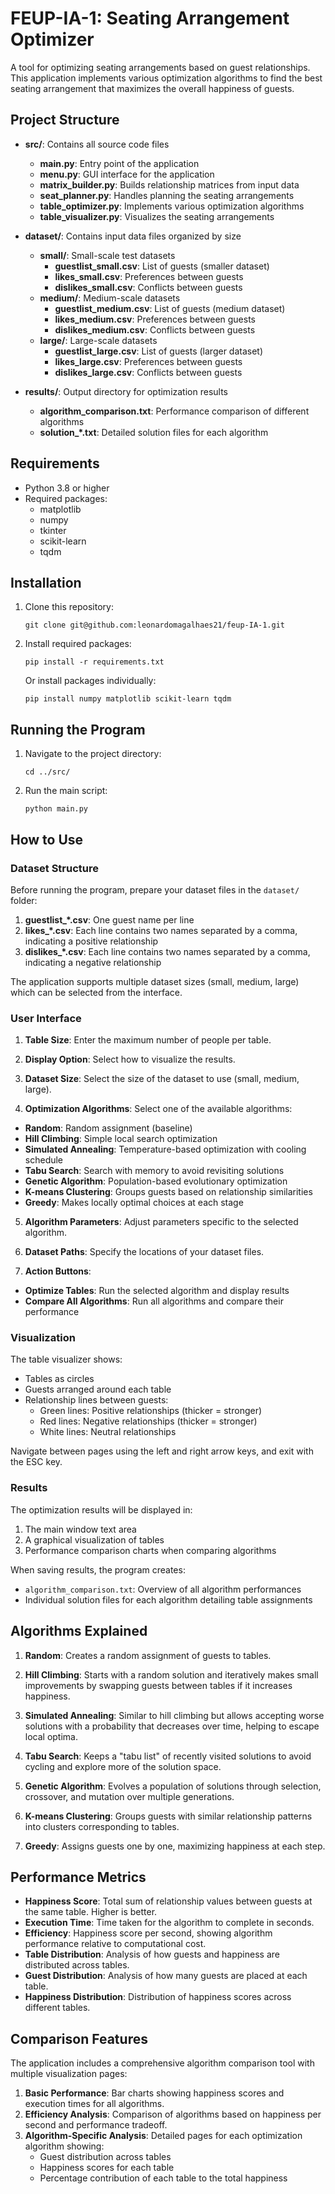 # FEUP-IA-1: Seating Arrangement Optimizer

A tool for optimizing seating arrangements based on guest relationships. This application implements various optimization algorithms to find the best seating arrangement that maximizes the overall happiness of guests.

## Project Structure

- **src/**: Contains all source code files
  - **main.py**: Entry point of the application
  - **menu.py**: GUI interface for the application
  - **matrix_builder.py**: Builds relationship matrices from input data
  - **seat_planner.py**: Handles planning the seating arrangements
  - **table_optimizer.py**: Implements various optimization algorithms
  - **table_visualizer.py**: Visualizes the seating arrangements
  
- **dataset/**: Contains input data files organized by size
  - **small/**: Small-scale test datasets
    - **guestlist_small.csv**: List of guests (smaller dataset)
    - **likes_small.csv**: Preferences between guests
    - **dislikes_small.csv**: Conflicts between guests
  - **medium/**: Medium-scale datasets
    - **guestlist_medium.csv**: List of guests (medium dataset)
    - **likes_medium.csv**: Preferences between guests
    - **dislikes_medium.csv**: Conflicts between guests
  - **large/**: Large-scale datasets
    - **guestlist_large.csv**: List of guests (larger dataset)
    - **likes_large.csv**: Preferences between guests
    - **dislikes_large.csv**: Conflicts between guests
  
- **results/**: Output directory for optimization results
  - **algorithm_comparison.txt**: Performance comparison of different algorithms
  - **solution_*.txt**: Detailed solution files for each algorithm

## Requirements

- Python 3.8 or higher
- Required packages:
  - matplotlib
  - numpy
  - tkinter
  - scikit-learn
  - tqdm

## Installation

1. Clone this repository:
   ```
   git clone git@github.com:leonardomagalhaes21/feup-IA-1.git

   ```

2. Install required packages:
   ```
   pip install -r requirements.txt
   ```
   
   Or install packages individually:
   ```
   pip install numpy matplotlib scikit-learn tqdm
   ```

## Running the Program

1. Navigate to the project directory:
   ```
   cd ../src/
   ```

2. Run the main script:
   ```
   python main.py
   ```

## How to Use

### Dataset Structure

Before running the program, prepare your dataset files in the `dataset/` folder:

1. **guestlist_*.csv**: One guest name per line
2. **likes_*.csv**: Each line contains two names separated by a comma, indicating a positive relationship
3. **dislikes_*.csv**: Each line contains two names separated by a comma, indicating a negative relationship

The application supports multiple dataset sizes (small, medium, large) which can be selected from the interface.


### User Interface

1. **Table Size**: Enter the maximum number of people per table.

2. **Display Option**: Select how to visualize the results.

3. **Dataset Size**: Select the size of the dataset to use (small, medium, large).

4. **Optimization Algorithms**: Select one of the available algorithms:
- **Random**: Random assignment (baseline)
- **Hill Climbing**: Simple local search optimization
- **Simulated Annealing**: Temperature-based optimization with cooling schedule
- **Tabu Search**: Search with memory to avoid revisiting solutions
- **Genetic Algorithm**: Population-based evolutionary optimization
- **K-means Clustering**: Groups guests based on relationship similarities
- **Greedy**: Makes locally optimal choices at each stage

5. **Algorithm Parameters**: Adjust parameters specific to the selected algorithm.

6. **Dataset Paths**: Specify the locations of your dataset files.

7. **Action Buttons**:
- **Optimize Tables**: Run the selected algorithm and display results
- **Compare All Algorithms**: Run all algorithms and compare their performance

### Visualization

The table visualizer shows:
- Tables as circles
- Guests arranged around each table
- Relationship lines between guests:
  - Green lines: Positive relationships (thicker = stronger)
  - Red lines: Negative relationships (thicker = stronger)
  - White lines: Neutral relationships

Navigate between pages using the left and right arrow keys, and exit with the ESC key.

### Results

The optimization results will be displayed in:
1. The main window text area
2. A graphical visualization of tables
3. Performance comparison charts when comparing algorithms

When saving results, the program creates:
- `algorithm_comparison.txt`: Overview of all algorithm performances
- Individual solution files for each algorithm detailing table assignments

## Algorithms Explained

1. **Random**: Creates a random assignment of guests to tables.

2. **Hill Climbing**: Starts with a random solution and iteratively makes small improvements by swapping guests between tables if it increases happiness.

3. **Simulated Annealing**: Similar to hill climbing but allows accepting worse solutions with a probability that decreases over time, helping to escape local optima.

4. **Tabu Search**: Keeps a "tabu list" of recently visited solutions to avoid cycling and explore more of the solution space.

5. **Genetic Algorithm**: Evolves a population of solutions through selection, crossover, and mutation over multiple generations.

6. **K-means Clustering**: Groups guests with similar relationship patterns into clusters corresponding to tables.

7. **Greedy**: Assigns guests one by one, maximizing happiness at each step.

## Performance Metrics

- **Happiness Score**: Total sum of relationship values between guests at the same table. Higher is better.
- **Execution Time**: Time taken for the algorithm to complete in seconds.
- **Efficiency**: Happiness score per second, showing algorithm performance relative to computational cost.
- **Table Distribution**: Analysis of how guests and happiness are distributed across tables.
- **Guest Distribution**: Analysis of how many guests are placed at each table.
- **Happiness Distribution**: Distribution of happiness scores across different tables.

## Comparison Features

The application includes a comprehensive algorithm comparison tool with multiple visualization pages:

1. **Basic Performance**: Bar charts showing happiness scores and execution times for all algorithms.
2. **Efficiency Analysis**: Comparison of algorithms based on happiness per second and performance tradeoff.
3. **Algorithm-Specific Analysis**: Detailed pages for each optimization algorithm showing:
   - Guest distribution across tables
   - Happiness scores for each table
   - Percentage contribution of each table to the total happiness

